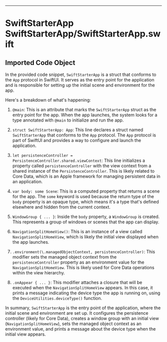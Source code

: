 
  
  
  
  
  
  
  
  
  
  
---
# SwiftStarterApp SwiftStarterApp/SwiftStarterApp.swift
## Imported Code Object
In the provided code snippet, `SwiftStarterApp` is a struct that conforms to the `App` protocol in SwiftUI. It serves as the entry point for the application and is responsible for setting up the initial scene and environment for the app.

Here's a breakdown of what's happening:

1. `@main`: This is an attribute that marks the `SwiftStarterApp` struct as the entry point for the app. When the app launches, the system looks for a type annotated with `@main` to initialize and run the app.

2. `struct SwiftStarterApp: App`: This line declares a struct named `SwiftStarterApp` that conforms to the `App` protocol. The `App` protocol is part of SwiftUI and provides a way to configure and launch the application.

3. `let persistenceController = PersistenceController.shared.viewContext`: This line initializes a property called `persistenceController` with the view context from a shared instance of the `PersistenceController`. This is likely related to Core Data, which is an Apple framework for managing persistent data in an application.

4. `var body: some Scene`: This is a computed property that returns a scene for the app. The `some` keyword is used because the return type of the `body` property is an opaque type, which means it's a type that's defined elsewhere and hidden from the current context.

5. `WindowGroup { ... }`: Inside the `body` property, a `WindowGroup` is created. This represents a group of windows or scenes that the app can display.

6. `NavigationSplitHomeView()`: This is an instance of a view called `NavigationSplitHomeView`, which is likely the initial view displayed when the app launches.

7. `.environment(\.managedObjectContext, persistenceController)`: This modifier sets the managed object context from the `persistenceController` property as an environment value for the `NavigationSplitHomeView`. This is likely used for Core Data operations within the view hierarchy.

8. `.onAppear { ... }`: This modifier attaches a closure that will be executed when the `NavigationSplitHomeView` appears. In this case, it prints a message indicating the device type the app is running on, using the `DeviceUtilities.deviceType()` function.

In summary, `SwiftStarterApp` is the entry point of the application, where the initial scene and environment are set up. It configures the persistence controller (likely for Core Data), creates a window group with an initial view (`NavigationSplitHomeView`), sets the managed object context as an environment value, and prints a message about the device type when the initial view appears.

  
  